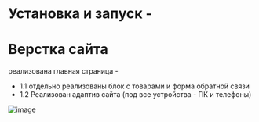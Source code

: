 # Установка и запуск -



# Верстка сайта
 реализована главная страница -
- 1.1 отдельно реализованы блок с товарами и форма обратной связи
- 1.2 Реализован адаптив сайта (под все устройства - ПК и телефоны)


![image](https://github.com/Fuflo34/ip3a2b/assets/91014371/b266d88b-4f76-4c12-aa8e-da7431c9b50e)
